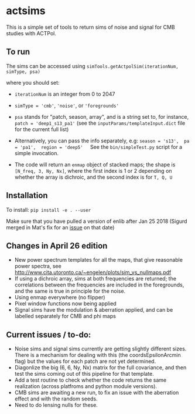 # actsims

This is a simple set of tools to return sims of noise and signal for CMB studies with ACTPol.


## To run
The sims can be accessed using `simTools.getActpolSim(iterationNum, simType, psa)`

where you should set:
* `iterationNum` is an integer from 0 to 2047 
* `simType = 'cmb'`,  `'noise'`, or `'foregrounds'`
* `psa` stands for "patch, season, array", and is a string set to, for instance,  `patch = 'deep1_s13_pa1'` (see the `inputParams/templateInput.dict` file for the current full list)
* Alternatively, you can pass the info separately, e.g:
    `season = 's13', 
    pa = 'pa1', 
    region = 'deep5'`
    
    See the `bin/simpleTest.py` script for a simple invocation.

* The code will return an `enmap` object of stacked maps; the shape is `[N_freq, 3, Ny, Nx]`, where the first index is 1 or 2 depending on whether the array is dichroic, and the second index is for `T, Q, U`


## Installation
To install: `pip install -e . --user`

Make sure that you have pulled a version of enlib after Jan 25 2018 (Sigurd merged in Mat's fix for an [issue](https://github.com/amaurea/enlib/issues/34) on that date)

## Changes in April 26 edition
* New power spectrum templates for all the maps, that give reasonable power spectra, see http://www.cita.utoronto.ca/~engelen/plots/sim_vs_nullmaps.pdf
* If using a dichroic array, sims at both frequencies are returned; the correlations between the frequencies are included in  the foregrounds, and the same is true in principle for the noise.  
* Using enmap everywhere (no flipper)
* Pixel window functions now being applied
* Signal sims have the modulation & aberration applied, and can be labelled separately for CMB and phi maps 

## Current issues / to-do:
* Noise sims and signal sims currently are getting slightly different sizes.  There is a mechanism for dealing with this (the coordsEpsilonArcmin flag) but the values for each patch are not yet determined.
* Diagonlize the big (6, 6, Ny, Nx) matrix for the full covariance, and then test the sims coming out of this pipeline for that template.
* Add a test routine to check whether the code returns the same realization (across platfroms and python module versions).
* CMB sims are awaiting a new run, to fix an issue with the aberration effect and with the random seeds.
* Need to do lensing nulls for these.
